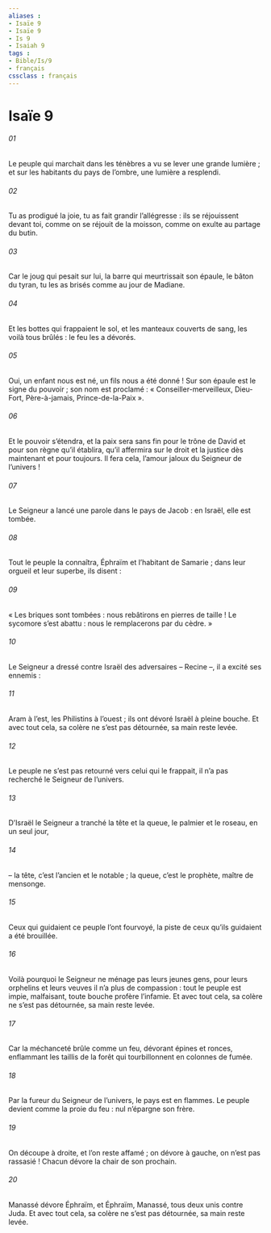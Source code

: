 ```yaml
---
aliases : 
- Isaïe 9
- Isaïe 9
- Is 9
- Isaiah 9
tags : 
- Bible/Is/9
- français
cssclass : français
---
```


# Isaïe 9

###### 01
Le peuple qui marchait dans les ténèbres
a vu se lever une grande lumière ;
et sur les habitants du pays de l’ombre,
une lumière a resplendi.
###### 02
Tu as prodigué la joie,
tu as fait grandir l’allégresse :
ils se réjouissent devant toi,
comme on se réjouit de la moisson,
comme on exulte au partage du butin.
###### 03
Car le joug qui pesait sur lui,
la barre qui meurtrissait son épaule,
le bâton du tyran,
tu les as brisés comme au jour de Madiane.
###### 04
Et les bottes qui frappaient le sol,
et les manteaux couverts de sang,
les voilà tous brûlés :
le feu les a dévorés.
###### 05
Oui, un enfant nous est né,
un fils nous a été donné !
Sur son épaule est le signe du pouvoir ;
son nom est proclamé :
« Conseiller-merveilleux, Dieu-Fort,
Père-à-jamais, Prince-de-la-Paix ».
###### 06
Et le pouvoir s’étendra,
et la paix sera sans fin
pour le trône de David et pour son règne
qu’il établira, qu’il affermira
sur le droit et la justice
dès maintenant et pour toujours.
Il fera cela, l’amour jaloux du Seigneur de l’univers !
###### 07
Le Seigneur a lancé une parole dans le pays de Jacob :
en Israël, elle est tombée.
###### 08
Tout le peuple la connaîtra,
Éphraïm et l’habitant de Samarie ;
dans leur orgueil et leur superbe, ils disent :
###### 09
« Les briques sont tombées :
nous rebâtirons en pierres de taille !
Le sycomore s’est abattu :
nous le remplacerons par du cèdre. »
###### 10
Le Seigneur a dressé contre Israël des adversaires – Recine –,
il a excité ses ennemis :
###### 11
Aram à l’est, les Philistins à l’ouest ;
ils ont dévoré Israël à pleine bouche.
Et avec tout cela, sa colère ne s’est pas détournée,
sa main reste levée.
###### 12
Le peuple ne s’est pas retourné vers celui qui le frappait,
il n’a pas recherché le Seigneur de l’univers.
###### 13
D’Israël le Seigneur a tranché la tête et la queue,
le palmier et le roseau, en un seul jour,
###### 14
– la tête, c’est l’ancien et le notable ;
la queue, c’est le prophète, maître de mensonge.
###### 15
Ceux qui guidaient ce peuple l’ont fourvoyé,
la piste de ceux qu’ils guidaient a été brouillée.
###### 16
Voilà pourquoi le Seigneur ne ménage pas leurs jeunes gens,
pour leurs orphelins et leurs veuves il n’a plus de compassion :
tout le peuple est impie, malfaisant,
toute bouche profère l’infamie.
Et avec tout cela, sa colère ne s’est pas détournée,
sa main reste levée.
###### 17
Car la méchanceté brûle comme un feu,
dévorant épines et ronces,
enflammant les taillis de la forêt
qui tourbillonnent en colonnes de fumée.
###### 18
Par la fureur du Seigneur de l’univers,
le pays est en flammes.
Le peuple devient comme la proie du feu :
nul n’épargne son frère.
###### 19
On découpe à droite, et l’on reste affamé ;
on dévore à gauche, on n’est pas rassasié !
Chacun dévore la chair de son prochain.
###### 20
Manassé dévore Éphraïm, et Éphraïm, Manassé,
tous deux unis contre Juda.
Et avec tout cela, sa colère ne s’est pas détournée,
sa main reste levée.
